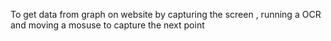 To get data from graph on website by capturing the screen , running a OCR and moving a mosuse to capture the next point
